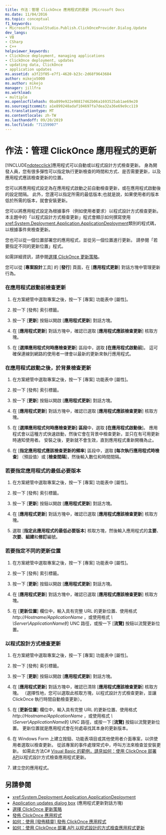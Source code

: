 ```yaml
---
title: 作法：管理 ClickOnce 應用程式的更新 |Microsoft Docs
ms.date: 11/04/2016
ms.topic: conceptual
f1_keywords:
- Microsoft.VisualStudio.Publish.ClickOnceProvider.Dialog.Update
dev_langs:
- VB
- CSharp
- C++
helpviewer_keywords:
- ClickOnce deployment, managing applications
- ClickOnce deployment, updates
- updating data, ClickOnce
- application updates
ms.assetid: a3f23f05-e7f1-4620-b23c-2d68f9643684
author: mikejo5000
ms.author: mikejo
manager: jillfra
ms.workload:
- multiple
ms.openlocfilehash: 0ba899e922e98817462b06a1693525ab1ae69e20
ms.sourcegitcommit: a1e899248adaf104697fa7dea32a36e69e9cc119
ms.translationtype: MT
ms.contentlocale: zh-TW
ms.lasthandoff: 09/20/2019
ms.locfileid: "71159907"
---
```

# <a name="how-to-manage-updates-for-a-clickonce-application"></a>作法：管理 ClickOnce 應用程式的更新
[!INCLUDE[ndptecclick](../deployment/includes/ndptecclick_md.md)]應用程式可以自動或以程式設計方式檢查更新。 身為開發人員，您有很多彈性可以指定執行更新檢查的時間和方式、是否需要更新，以及應用程式應該檢查更新的位置。

 您可以將應用程式設定為在應用程式啟動之前自動檢查更新，或在應用程式啟動後的設定間隔。 此外，您還可以指定所需的最低版本;也就是說，如果使用者的版本低於所需的版本，就會安裝更新。

 您可以將應用程式設定為根據事件（例如使用者要求）以程式設計方式檢查更新。 本主題中的「以程式設計方式檢查更新」程式會顯示如何撰寫使用<xref:System.Deployment.Application.ApplicationDeployment>類別的程式碼，以根據事件來檢查更新。

 您也可以從一個位置部署您的應用程式，並從另一個位置進行更新。 請參閱「若要指定不同的更新位置」程式。

 如需詳細資訊，請參閱[選擇 ClickOnce 更新策略](../deployment/choosing-a-clickonce-update-strategy.md)。

 您可以從 [**專案設計**工具] 的 [**發行**] 頁面，在 [**應用程式更新**] 對話方塊中管理更新行為。

### <a name="to-check-for-updates-before-the-application-starts"></a>在應用程式啟動前檢查更新

1. 在方案總管中選取專案之後，按一下 [專案] 功能表中 [屬性]。

2. 按一下 [發佈] 索引標籤。

3. 按一下 [**更新**] 按鈕以開啟 [**應用程式更新**] 對話方塊。

4. 在 [**應用程式更新**] 對話方塊中，確認已選取 [**應用程式應該檢查更新**] 核取方塊。

5. 在 [**選擇應用程式何時應檢查更新**] 區段中，選取 **[在應用程式啟動前**]。 這可確保連線到網路的使用者一律會以最新的更新來執行應用程式。

### <a name="to-check-for-updates-in-the-background-after-the-application-starts"></a>在應用程式啟動之後，於背景檢查更新

1. 在方案總管中選取專案之後，按一下 [專案] 功能表中 [屬性]。

2. 按一下 [發佈] 索引標籤。

3. 按一下 [**更新**] 按鈕以開啟 [**應用程式更新**] 對話方塊。

4. 在 [**應用程式更新**] 對話方塊中，確認已選取 [**應用程式應該檢查更新**] 核取方塊。

5. 在 [**選擇應用程式何時應檢查更新] 區段**中，選取 **[在應用程式啟動後**]。 應用程式會以這種方式快速啟動，然後它會在背景中檢查更新，並只在有可用更新時通知使用者。 安裝之後，更新就不會生效，直到應用程式重新開機為止。

6. 在 [**指定應用程式應該檢查更新的頻率**] 區段中，選取 **[每次執行應用程式時檢查**] （預設值）或 [**檢查間隔**]，然後輸入數位和時間間隔。

### <a name="to-specify-a-minimum-required-version-for-the-application"></a>若要指定應用程式的最低必要版本

1. 在方案總管中選取專案之後，按一下 [專案] 功能表中 [屬性]。

2. 按一下 [發佈] 索引標籤。

3. 按一下 [**更新**] 按鈕以開啟 [**應用程式更新**] 對話方塊。

4. 在 [**應用程式更新**] 對話方塊中，確認已選取 [**應用程式應該檢查更新**] 核取方塊。

5. 選取 [**指定此應用程式的最低必要版本**] 核取方塊，然後輸入應用程式的**主要**、**次要**、**組建**和**修訂**編號。

### <a name="to-specify-a-different-update-location"></a>若要指定不同的更新位置

1. 在方案總管中選取專案之後，按一下 [專案] 功能表中 [屬性]。

2. 按一下 [發佈] 索引標籤。

3. 按一下 [**更新**] 按鈕以開啟 [**應用程式更新**] 對話方塊。

4. 在 [**應用程式更新**] 對話方塊中，確認已選取 [**應用程式應該檢查更新**] 核取方塊。

5. 在 [**更新位置**] 欄位中，輸入具有完整 URL 的更新位置、使用格式 *http://Hostname/ApplicationName* ，或使用格式 *\\ \Server\ApplicationName*的 UNC 路徑，或按一下 [**流覽]** 按鈕以流覽更新位置。

### <a name="to-check-for-updates-programmatically"></a>以程式設計方式檢查更新

1. 在方案總管中選取專案之後，按一下 [專案] 功能表中 [屬性]。

2. 按一下 [發佈] 索引標籤。

3. 按一下 [**更新**] 按鈕以開啟 [**應用程式更新**] 對話方塊。

4. 在 [**應用程式更新**] 對話方塊中，確認已清除 [**應用程式應該檢查更新**] 核取方塊。 （選擇性地，您可以選取此核取方塊，以程式設計方式檢查更新，並讓 ClickOnce 執行時間自動檢查更新）。

5. 在 [**更新位置**] 欄位中，輸入具有完整 URL 的更新位置、使用格式 *http://Hostname/ApplicationName* ，或使用格式 *\\ \Server\ApplicationName*的 UNC 路徑，或按一下 [**流覽]** 按鈕以流覽更新位置。 更新位置就是應用程式會在何處尋找其本身的更新版本。

6. 在 Windows Form 上建立按鈕、功能表項目或其他使用者介面專案，以供使用者選取以檢查更新。 從該專案的事件處理常式中，呼叫方法來檢查並安裝更新。 如需此方法C# [Visual Basic 的範例，請見如何：使用 ClickOnce 部署 API](../deployment/how-to-check-for-application-updates-programmatically-using-the-clickonce-deployment-api.md)以程式設計方式檢查應用程式更新。

7. 建立您的應用程式。

## <a name="see-also"></a>另請參閱
- <xref:System.Deployment.Application.ApplicationDeployment>
- [Application updates dialog box](/previous-versions/visualstudio/visual-studio-2010/axw1fa38(v=vs.100)) (應用程式更新對話方塊)
- [選擇 ClickOnce 更新策略](../deployment/choosing-a-clickonce-update-strategy.md)
- [發佈 ClickOnce 應用程式](../deployment/publishing-clickonce-applications.md)
- [如何：使用 [發佈精靈] 發佈 ClickOnce 應用程式](../deployment/how-to-publish-a-clickonce-application-using-the-publish-wizard.md)
- [如何：使用 ClickOnce 部署 API 以程式設計的方式檢查應用程式更新](../deployment/how-to-check-for-application-updates-programmatically-using-the-clickonce-deployment-api.md)
